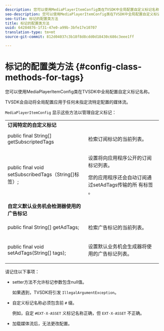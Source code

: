 ```yaml
---
description: 您可以使用MediaPlayerItemConfig类在TVSDK中全局配置自定义标记名称。
seo-description: 您可以使用MediaPlayerItemConfig类在TVSDK中全局配置自定义标记名称。
seo-title: 标记的配置类方法
title: 标记的配置类方法
uuid: 64284876-1f31-47e0-a99b-3bfe17e10707
translation-type: tm+mt
source-git-commit: 812d04037c3b18f8d8cdd0d18430c686c3eee1ff

---
```



# 标记的配置类方法 {#config-class-methods-for-tags}

您可以使用MediaPlayerItemConfig类在TVSDK中全局配置自定义标记名称。

TVSDK会自动将全局配置应用于任何未指定流特定配置的媒体流。

`MediaPlayerItemConfig` 显示这些方法以管理自定义标记：

<table id="table_B37A6C75270D47BC99258F2884AD6905"> 
 <tbody> 
  <tr> 
   <td colname="col1"> <b>订阅特定的自定义标记</b> </td> 
   <td colname="col2"> </td> 
  </tr> 
  <tr> 
   <td colname="col1"> <span class="codeph"> public final String[] getSubscriptedTags </span> </td> 
   <td colname="col2"> <p>检索订阅标记的当前列表。 </p> </td> 
  </tr> 
  <tr> 
   <td colname="col1"> <span class="codeph"> public final void setSubscribedTags（String[]标签）; </span> </td> 
   <td colname="col2"> <p>设置将向应用程序公开的订阅标记列表。 </p> <p>您的应用程序还会自动订阅通过setAdTags传输的所 <span class="codeph"> 有标签 </span>。 </p> </td> 
  </tr> 
  <tr> 
   <td colname="col1"> <b>自定义默认业务机会检测器使用的广告标记</b> </td> 
   <td colname="col2"> </td> 
  </tr> 
  <tr> 
   <td colname="col1"> <span class="codeph"> public final String[] getAdTags; </span> </td> 
   <td colname="col2"> <p>检索广告标记的当前列表。 </p> </td> 
  </tr> 
  <tr> 
   <td colname="col1"> <span class="codeph"> public final void setAdTags(String[] tags); </span> </td> 
   <td colname="col2"> <p>设置默认业务机会生成器将使用的广告标记列表。 </p> </td> 
  </tr> 
 </tbody> 
</table>

请记住以下事项：

* setter方法不允许标记参数包含null值。

   如果遇到，TVSDK将引发 `IllegalArgumentException`。
* 自定义标记名称必须包含前 `#` 缀。

   例如，自定 `#EXT-X-ASSET` 义标记名称正确，但 `EXT-X-ASSET` 不正确。

* 加载媒体流后，无法更改配置。

